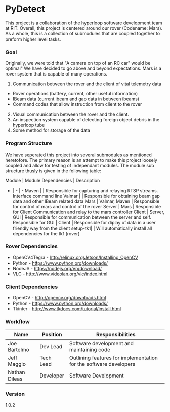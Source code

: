 # PyDetect
This project is a collaboration of the hyperloop software development team at RIT. Overall, this project is centered around our rover (Codename: Mars). As a whole, this is a collection of submodules that are coupled together to preform higher level tasks.

### Goal
Originally, we were told that "A camera on top of an RC car" would be optimal" We have decided to go above and beyond expectations. Mars is a rover system that is capable of many operations. 
1. Communication between the rover and the client of vital telemetry data
 * Rover operations (battery, current, other useful information) 
 * IBeam data (current ibeam and gap data in between ibeams)
 * Command codes that allow instruction from client to the rover
2. Visual communication between the rover and the client.
3. An inspection system capable of detecting foreign object debris in the hyperloop tube
4. Some method for storage of the data

### Program Structure
We have seperated this project into several submodules as mentioned heretofore. The primary reason is an attempt to make this project loosely coupled and allow for testing of independant modules. The module sub structure thusly is given in the following table:

Module  | Module Dependencies | Description
- | - | -
Maven | | Responsible for capturing and relaying RTSP streams. Interface command line
Valmar |  | Responsible for obtaining beam gap data and other IBeam related data
Mars  | Valmar, Maven | Responsible for control of mars and control of the rover
Server | Mars | Responsible for Client Communication and relay to the mars controller
Client | Server, GUI | Responsible for communication between the server and self. Responsible for 
GUI | Client | Responsible for diplay of data in a user friendly way from the client 
setup-tk1| | Will automatically install all dependencies for the tk1 (rover) 

### Rover Dependencies
  - OpenCV4Tegra - http://elinux.org/Jetson/Installing_OpenCV
  - Python - https://www.python.org/downloads/
  - NodeJS - https://nodejs.org/en/download/
  - VLC    - http://www.videolan.org/vlc/index.html

### Client Dependencies
  - OpenCV - http://opencv.org/downloads.html
  - Python - https://www.python.org/downloads/
  - Tkinter - http://www.tkdocs.com/tutorial/install.html

### Workflow
| Name   | Position | Responsibilities |
|----------|-------------|---------|
| Joe Bartelmo|  Dev Lead | Software development and maintaining code
| Jeff Maggio | Tech Lead | Outlining features for implementation for the software developers
| Nathan Dileas | Developer | Software Development

### Version
1.0.2

